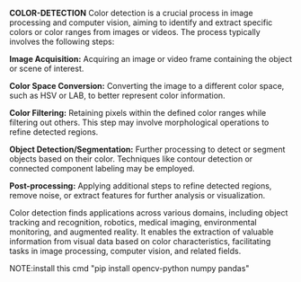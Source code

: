 **COLOR-DETECTION**
Color detection is a crucial process in image processing and computer vision, aiming to identify and extract specific colors or color ranges from images or videos. The process typically involves the following steps:

**Image Acquisition:** Acquiring an image or video frame containing the object or scene of interest.

**Color Space Conversion:** Converting the image to a different color space, such as HSV or LAB, to better represent color information.

**Color Filtering:** Retaining pixels within the defined color ranges while filtering out others. This step may involve morphological operations to refine detected regions.

**Object Detection/Segmentation:** Further processing to detect or segment objects based on their color. Techniques like contour detection or connected component labeling may be employed.

**Post-processing:** Applying additional steps to refine detected regions, remove noise, or extract features for further analysis or visualization.

Color detection finds applications across various domains, including object tracking and recognition, robotics, medical imaging, environmental monitoring, and augmented reality. It enables the extraction of valuable information from visual data based on color characteristics, facilitating tasks in image processing, computer vision, and related fields.




NOTE:install this cmd "pip install opencv-python numpy pandas"
